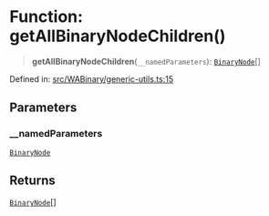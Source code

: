 # Function: getAllBinaryNodeChildren()

> **getAllBinaryNodeChildren**(`__namedParameters`): [`BinaryNode`](../type-aliases/BinaryNode.md)[]

Defined in: [src/WABinary/generic-utils.ts:15](https://github.com/Fokusdotid/bail/blob/dad8cbc7bd41e0c17126095b0fc017b92c3d85cf/src/WABinary/generic-utils.ts#L15)

## Parameters

### \_\_namedParameters

[`BinaryNode`](../type-aliases/BinaryNode.md)

## Returns

[`BinaryNode`](../type-aliases/BinaryNode.md)[]
